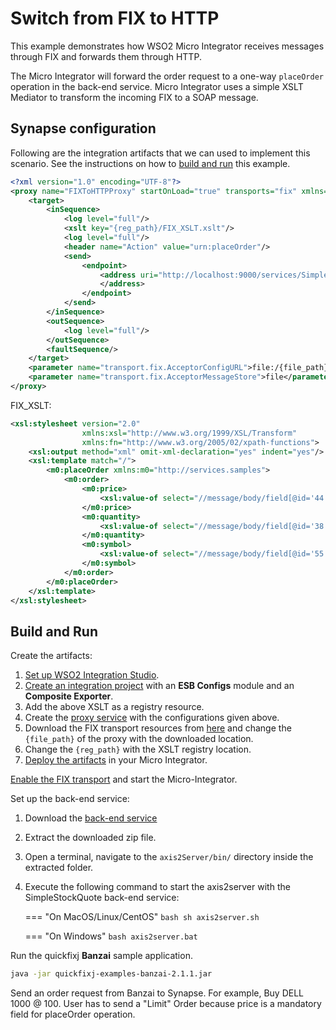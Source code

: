 # Switch from FIX to HTTP

This example demonstrates how WSO2 Micro Integrator receives messages through FIX and forwards them through HTTP.

The Micro Integrator will forward the order request to a one-way `placeOrder` operation in the back-end service. Micro Integrator uses a simple XSLT Mediator to transform the incoming FIX to a SOAP message.

## Synapse configuration

Following are the integration artifacts that we can used to implement this scenario. See the instructions on how to [build and run](#build-and-run) this example.

```xml
<?xml version="1.0" encoding="UTF-8"?>
<proxy name="FIXToHTTPProxy" startOnLoad="true" transports="fix" xmlns="http://ws.apache.org/ns/synapse">
    <target>
        <inSequence>
            <log level="full"/>
            <xslt key="{reg_path}/FIX_XSLT.xslt"/>
            <log level="full"/>
            <header name="Action" value="urn:placeOrder"/>
            <send>
                <endpoint>
                    <address uri="http://localhost:9000/services/SimpleStockQuoteService">
                    </address>
                </endpoint>
            </send>
        </inSequence>
        <outSequence>
            <log level="full"/>
        </outSequence>
        <faultSequence/>
    </target>
    <parameter name="transport.fix.AcceptorConfigURL">file:/{file_path}/fix-synapse.cfg</parameter>
    <parameter name="transport.fix.AcceptorMessageStore">file</parameter>
</proxy>

```

FIX_XSLT:

```xml 
<xsl:stylesheet version="2.0"
                xmlns:xsl="http://www.w3.org/1999/XSL/Transform"
                xmlns:fn="http://www.w3.org/2005/02/xpath-functions">
    <xsl:output method="xml" omit-xml-declaration="yes" indent="yes"/>
    <xsl:template match="/">
        <m0:placeOrder xmlns:m0="http://services.samples">
            <m0:order>
                <m0:price>
                    <xsl:value-of select="//message/body/field[@id='44']"/>
                </m0:price>
                <m0:quantity>
                    <xsl:value-of select="//message/body/field[@id='38']"/>
                </m0:quantity>
                <m0:symbol>
                    <xsl:value-of select="//message/body/field[@id='55']"/>
                </m0:symbol>
            </m0:order>
        </m0:placeOrder>
    </xsl:template>
</xsl:stylesheet>

```

## Build and Run

Create the artifacts:

1. [Set up WSO2 Integration Studio]({{base_path}}/integrate/develop/installing-wso2-integration-studio).
2. [Create an integration project]({{base_path}}/integrate/develop/create-integration-project) with an <b>ESB Configs</b> module and an <b>Composite Exporter</b>.
3. Add the above XSLT as a registry resource.
4. Create the [proxy service]({{base_path}}/integrate/develop/creating-artifacts/creating-a-proxy-service) with the configurations given above.
5. Download the FIX transport resources from [here](https://github.com/wso2-docs/WSO2_EI/tree/master/FIX-transport-resources) and change the `{file_path}` of the proxy with the downloaded location.
6. Change the `{reg_path}` with the XSLT registry location. 
6. [Deploy the artifacts]({{base_path}}/integrate/develop/deploy-artifacts) in your Micro Integrator.

[Enable the FIX transport]({{base_path}}/install-and-setup/setup/mi-setup/transport_configurations/configuring-transports/#configuring-the-fix-transport) and start the Micro-Integrator.

Set up the back-end service:

1. Download the [back-end service](https://github.com/wso2-docs/WSO2_EI/blob/master/Back-End-Service/axis2Server.zip)
2. Extract the downloaded zip file.
3. Open a terminal, navigate to the `axis2Server/bin/` directory inside the extracted folder.
4. Execute the following command to start the axis2server with the SimpleStockQuote back-end service:
   
    === "On MacOS/Linux/CentOS"
        ```bash
        sh axis2server.sh
        ```
          
    === "On Windows"
        ```bash
        axis2server.bat
        ```

Run the quickfixj **Banzai** sample application.

```bash
java -jar quickfixj-examples-banzai-2.1.1.jar
```
Send an order request from Banzai to Synapse. For example, Buy DELL 1000 @ 100. User has to send a "Limit" Order because price is a mandatory field for placeOrder operation.
